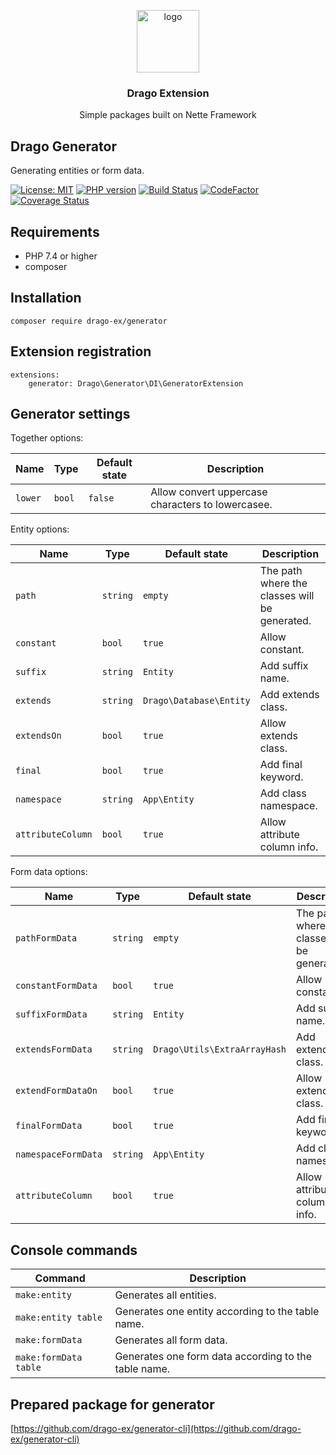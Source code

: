 <p align="center">
  <img src="https://avatars0.githubusercontent.com/u/11717487?s=400&u=40ecb522587ebbcfe67801ccb6f11497b259f84b&v=4" width="100" alt="logo">
</p>

<h3 align="center">Drago Extension</h3>
<p align="center">Simple packages built on Nette Framework</p>

## Drago Generator

Generating entities or form data.

[![License: MIT](https://img.shields.io/badge/License-MIT-yellow.svg)](https://raw.githubusercontent.com/drago-ex/generator/master/license.md)
[![PHP version](https://badge.fury.io/ph/drago-ex%2Fgenerator.svg)](https://badge.fury.io/ph/drago-ex%2Fgenerator)
[![Build Status](https://travis-ci.org/drago-ex/generator.svg?branch=master)](https://travis-ci.org/drago-ex/generator)
[![CodeFactor](https://www.codefactor.io/repository/github/drago-ex/generator/badge)](https://www.codefactor.io/repository/github/drago-ex/generator)
[![Coverage Status](https://coveralls.io/repos/github/drago-ex/generator/badge.svg?branch=master)](https://coveralls.io/github/drago-ex/generator?branch=master)

## Requirements

- PHP 7.4 or higher
- composer

## Installation

```
composer require drago-ex/generator
```

## Extension registration

```neon
extensions:
	generator: Drago\Generator\DI\GeneratorExtension
```

## Generator settings

Together options:

| Name                | Type             | Default state                | Description
| --------------------| ---------------- | -----------------------------| ------------------------------------------------- |
| `lower`             | `bool`           | `false`                      | Allow convert uppercase characters to lowercasee. |

Entity options:

| Name                | Type             | Default state                | Description
| --------------------| ---------------- | -----------------------------| --------------------------------------------- |
| `path`              | `string`         | `empty`                      | The path where the classes will be generated. |
| `constant`          | `bool`           | `true`                       | Allow constant.                               |
| `suffix`            | `string`         | `Entity`                     | Add suffix name.                              |
| `extends`           | `string`         | `Drago\Database\Entity`      | Add extends class.                            |
| `extendsOn`         | `bool`           | `true`                       | Allow extends class.                          |
| `final    `         | `bool`           | `true`                       | Add final keyword.                            |
| `namespace`         | `string`         | `App\Entity`                 | Add class namespace.                          |
| `attributeColumn`   | `bool`           | `true`                       | Allow attribute column info.                  |

Form data options:

| Name                | Type             | Default state                | Description
| --------------------| ---------------- | -----------------------------| --------------------------------------------- |
| `pathFormData`      | `string`         | `empty`                      | The path where the classes will be generated. |
| `constantFormData`  | `bool`           | `true`                       | Allow constant.                               |
| `suffixFormData`    | `string`         | `Entity`                     | Add suffix name.                              |
| `extendsFormData`   | `string`         | `Drago\Utils\ExtraArrayHash` | Add extends class.                            |
| `extendFormDataOn`  | `bool`           | `true`                       | Allow extends class.                          |
| `finalFormData`     | `bool`           | `true`                       | Add final keyword.                            |
| `namespaceFormData` | `string`         | `App\Entity`                 | Add class namespace.                          |
| `attributeColumn`   | `bool`           | `true`                       | Allow attribute column info.                  |

## Console commands

| Command               | Description
| --------------------- | -----------------------------------------------------|
| `make:entity`         | Generates all entities.                              |
| `make:entity table`   | Generates one entity according to the table name.    |
| `make:formData`       | Generates all form data.                             |
| `make:formData table` | Generates one form data according to the table name. |

## Prepared package for generator

[https://github.com/drago-ex/generator-cli](https://github.com/drago-ex/generator-cli)
